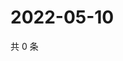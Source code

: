 # 2022-05-10

共 0 条

<!-- BEGIN WEIBO -->
<!-- 最后更新时间 Tue May 10 2022 06:13:14 GMT+0800 (China Standard Time) -->

<!-- END WEIBO -->
